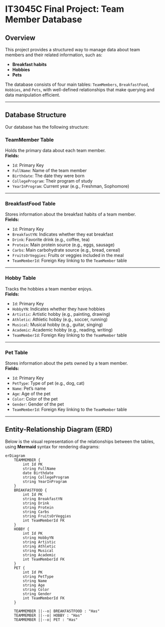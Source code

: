 # **IT3045C Final Project: Team Member Database**

## **Overview**
This project provides a structured way to manage data about team members and their related information, such as:
- **Breakfast habits**
- **Hobbies**
- **Pets**

The database consists of four main tables: `TeamMembers`, `BreakfastFood`, `Hobbies`, and `Pets`, with well-defined relationships that make querying and data manipulation efficient.

---

## **Database Structure**
Our database has the following structure:

### **TeamMember Table**
Holds the primary data about each team member.  
**Fields:**
- `Id`: Primary Key
- `FullName`: Name of the team member
- `Birthdate`: The date they were born
- `CollegeProgram`: Their program of study
- `YearInProgram`: Current year (e.g., Freshman, Sophomore)

---

### **BreakfastFood Table**
Stores information about the breakfast habits of a team member.  
**Fields:**
- `Id`: Primary Key
- `BreakfastYN`: Indicates whether they eat breakfast
- `Drink`: Favorite drink (e.g., coffee, tea)
- `Protein`: Main protein source (e.g., eggs, sausage)
- `Carbs`: Main carbohydrate source (e.g., bread, cereal)
- `FruitsOrVeggies`: Fruits or veggies included in the meal
- `TeamMemberId`: Foreign Key linking to the `TeamMember` table

---

### **Hobby Table**
Tracks the hobbies a team member enjoys.  
**Fields:**
- `Id`: Primary Key
- `HobbyYN`: Indicates whether they have hobbies
- `Artistic`: Artistic hobby (e.g., painting, drawing)
- `Athletic`: Athletic hobby (e.g., soccer, running)
- `Musical`: Musical hobby (e.g., guitar, singing)
- `Academic`: Academic hobby (e.g., reading, writing)
- `TeamMemberId`: Foreign Key linking to the `TeamMember` table

---

### **Pet Table**
Stores information about the pets owned by a team member.  
**Fields:**
- `Id`: Primary Key
- `PetType`: Type of pet (e.g., dog, cat)
- `Name`: Pet’s name
- `Age`: Age of the pet
- `Color`: Color of the pet
- `Gender`: Gender of the pet
- `TeamMemberId`: Foreign Key linking to the `TeamMember` table

---

## **Entity-Relationship Diagram (ERD)**

Below is the visual representation of the relationships between the tables, using **Mermaid** syntax for rendering diagrams:

```mermaid
erDiagram
    TEAMMEMBER {
        int Id PK
        string FullName
        date Birthdate
        string CollegeProgram
        string YearInProgram
    }
    BREAKFASTFOOD {
        int Id PK
        string BreakfastYN
        string Drink
        string Protein
        string Carbs
        string FruitsOrVeggies
        int TeamMemberId FK
    }
    HOBBY {
        int Id PK
        string HobbyYN
        string Artistic
        string Athletic
        string Musical
        string Academic
        int TeamMemberId FK
    }
    PET {
        int Id PK
        string PetType
        string Name
        string Age
        string Color
        string Gender
        int TeamMemberId FK
    }

    TEAMMEMBER ||--o| BREAKFASTFOOD : "Has"
    TEAMMEMBER ||--o| HOBBY : "Has"
    TEAMMEMBER ||--o| PET : "Has"
